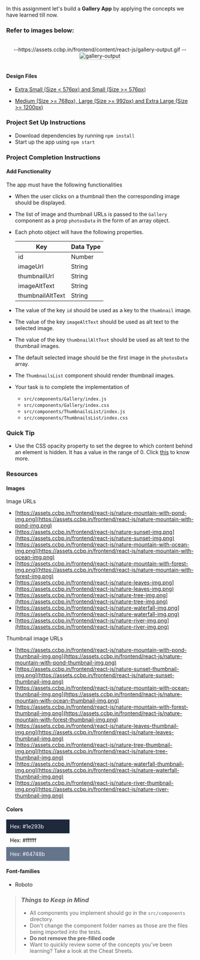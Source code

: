 In this assignment let's build a **Gallery App** by applying the concepts we have learned till now.

### Refer to images below:

<br/>
<div style="text-align: center;">
--https://assets.ccbp.in/frontend/content/react-js/gallery-output.gif
--


<img src="https://assets.ccbp.in/frontend/content/react-js/gallery-output.gif" alt="gallery-output" style="max-width:70%;box-shadow:0 2.8px 2.2px rgba(0, 0, 0, 0.12)">

</div>

<br/>

#### Design Files

- [Extra Small (Size < 576px) and Small (Size >= 576px)](https://assets.ccbp.in/frontend/content/react-js/gallery-sm-output.png)
  
- [Medium (Size >= 768px), Large (Size >= 992px) and Extra Large (Size >= 1200px)](https://assets.ccbp.in/frontend/content/react-js/gallery-lg-output.png)

### Project Set Up Instructions

- Download dependencies by running `npm install`
- Start up the app using `npm start`

### Project Completion Instructions

#### Add Functionality

The app must have the following functionalities

- When the user clicks on a thumbnail then the corresponding image should be displayed.

- The list of image and thumbnail URLs is passed to the `Gallery` component as a prop `photosData` in the form of an array object.

- Each photo object will have the following properties.

  | Key              | Data Type |
  | ---------------- | --------- |
  | id               | Number    |
  | imageUrl           | String    |
  | thumbnailUrl     | String    |
  | imageAltText     | String    |
  | thumbnailAltText | String    |

- The value of the key `id` should be used as a key to the `thumbnail` image.
- The value of the key `imageAltText` should be used as alt text to the selected image.
- The value of the key `thumbnailAltText` should be used as alt text to the thumbnail images.
- The default selected image should be the first image in the `photosData` array.
- The `ThumbnailsList` component should render thumbnail images.


- Your task is to complete the implementation of
  - `src/components/Gallery/index.js`
  - `src/components/Gallery/index.css`
  - `src/components/ThumbnailsList/index.js`
  - `src/components/ThumbnailsList/index.css`

### Quick Tip

  - Use the CSS opacity property to set the degree to which content behind an element is hidden. It has a value in the range of 0. Click <a href="https://www.w3schools.com/cssreF/css3_pr_opacity.asp#:~:text=The%20opacity%20property%20sets%20the,and%200%20is%20completely%20transparent." target="_blank">this</a> to know more.

### Resources

#### Images

Image URLs

  - [https://assets.ccbp.in/frontend/react-js/nature-mountain-with-pond-img.png](https://assets.ccbp.in/frontend/react-js/nature-mountain-with-pond-img.png)
  - [https://assets.ccbp.in/frontend/react-js/nature-sunset-img.png](https://assets.ccbp.in/frontend/react-js/nature-sunset-img.png)
  - [https://assets.ccbp.in/frontend/react-js/nature-mountain-with-ocean-img.png](https://assets.ccbp.in/frontend/react-js/nature-mountain-with-ocean-img.png)
  - [https://assets.ccbp.in/frontend/react-js/nature-mountain-with-forest-img.png](https://assets.ccbp.in/frontend/react-js/nature-mountain-with-forest-img.png)
  - [https://assets.ccbp.in/frontend/react-js/nature-leaves-img.png](https://assets.ccbp.in/frontend/react-js/nature-leaves-img.png)
  - [https://assets.ccbp.in/frontend/react-js/nature-tree-img.png](https://assets.ccbp.in/frontend/react-js/nature-tree-img.png)
  - [https://assets.ccbp.in/frontend/react-js/nature-waterfall-img.png](https://assets.ccbp.in/frontend/react-js/nature-waterfall-img.png)
  - [https://assets.ccbp.in/frontend/react-js/nature-river-img.png](https://assets.ccbp.in/frontend/react-js/nature-river-img.png)

Thumbnail image URLs

  - [https://assets.ccbp.in/frontend/react-js/nature-mountain-with-pond-thumbnail-img.png](https://assets.ccbp.in/frontend/react-js/nature-mountain-with-pond-thumbnail-img.png)
  - [https://assets.ccbp.in/frontend/react-js/nature-sunset-thumbnail-img.png](https://assets.ccbp.in/frontend/react-js/nature-sunset-thumbnail-img.png)
  - [https://assets.ccbp.in/frontend/react-js/nature-mountain-with-ocean-thumbnail-img.png](https://assets.ccbp.in/frontend/react-js/nature-mountain-with-ocean-thumbnail-img.png)
  - [https://assets.ccbp.in/frontend/react-js/nature-mountain-with-forest-thumbnail-img.png](https://assets.ccbp.in/frontend/react-js/nature-mountain-with-forest-thumbnail-img.png)
  - [https://assets.ccbp.in/frontend/react-js/nature-leaves-thumbnail-img.png](https://assets.ccbp.in/frontend/react-js/nature-leaves-thumbnail-img.png)
  - [https://assets.ccbp.in/frontend/react-js/nature-tree-thumbnail-img.png](https://assets.ccbp.in/frontend/react-js/nature-tree-thumbnail-img.png)
  - [https://assets.ccbp.in/frontend/react-js/nature-waterfall-thumbnail-img.png](https://assets.ccbp.in/frontend/react-js/nature-waterfall-thumbnail-img.png)
  - [https://assets.ccbp.in/frontend/react-js/nature-river-thumbnail-img.png](https://assets.ccbp.in/frontend/react-js/nature-river-thumbnail-img.png)

#### Colors

<div style="background-color: #1e293b; width: 150px; padding: 10px; color: white">Hex: #1e293b</div>
<div style="background-color: #ffffff; width: 150px; padding: 10px; color: black">Hex: #ffffff</div>
<div style="background-color: #64748b; width: 150px; padding: 10px; color: white">Hex: #64748b</div>


#### Font-families

- Roboto

> ### _Things to Keep in Mind_
>
> - All components you implement should go in the `src/components` directory.
> - Don't change the component folder names as those are the files being
>   imported into the tests.
> - **Do not remove the pre-filled code**
> - Want to quickly review some of the concepts you’ve been learning? Take a
>   look at the Cheat Sheets.

